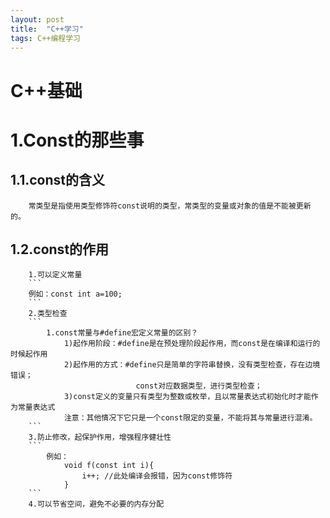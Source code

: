 ```yaml
---
layout: post
title:  "C++学习"
tags: C++编程学习
---
```

# C++基础

# 1.Const的那些事
## 1.1.const的含义
		常类型是指使用类型修饰符const说明的类型，常类型的变量或对象的值是不能被更新的。

## 1.2.const的作用
		1.可以定义常量 
		``` 
		例如：const int a=100; 
		```
		2.类型检查
		```
			1.const常量与#define宏定义常量的区别？
				1)起作用阶段：#define是在预处理阶段起作用，而const是在编译和运行的时候起作用
				2)起作用的方式：#define只是简单的字符串替换，没有类型检查，存在边境错误；
								const对应数据类型，进行类型检查；
				3)const定义的变量只有类型为整数或枚举，且以常量表达式初始化时才能作为常量表达式
				注意：其他情况下它只是一个const限定的变量，不能将其与常量进行混淆。
		```
		3.防止修改，起保护作用，增强程序健壮性
		```
			例如：
				void f(const int i){
					i++; //此处编译会报错，因为const修饰符
				}
		```
		4.可以节省空间，避免不必要的内存分配

